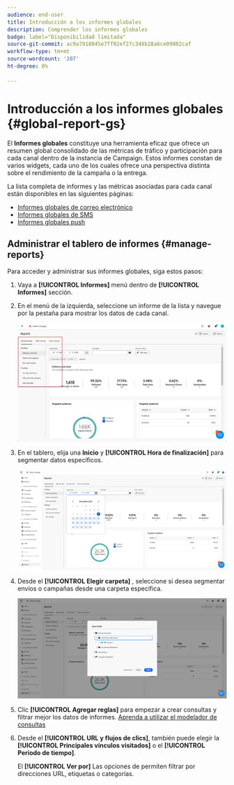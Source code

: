 ```yaml
---
audience: end-user
title: Introducción a los informes globales
description: Comprender los informes globales
badge: label="Disponibilidad limitada"
source-git-commit: ac9a7918045e7ff02ef27c348b28a6ce09802caf
workflow-type: tm+mt
source-wordcount: '207'
ht-degree: 0%

---
```



# Introducción a los informes globales {#global-report-gs}

El **Informes globales** constituye una herramienta eficaz que ofrece un resumen global consolidado de las métricas de tráfico y participación para cada canal dentro de la instancia de Campaign. Estos informes constan de varios widgets, cada uno de los cuales ofrece una perspectiva distinta sobre el rendimiento de la campaña o la entrega.

La lista completa de informes y las métricas asociadas para cada canal están disponibles en las siguientes páginas:

* [Informes globales de correo electrónico](global-report-email.md)
* [Informes globales de SMS](global-report-sms.md)
* [Informes globales push](global-report-push.md)

## Administrar el tablero de informes {#manage-reports}

Para acceder y administrar sus informes globales, siga estos pasos:

1. Vaya a **[!UICONTROL Informes]** menú dentro de **[!UICONTROL Informes]** sección.

1. En el menú de la izquierda, seleccione un informe de la lista y navegue por la pestaña para mostrar los datos de cada canal.

   ![](assets/global_report_manage_3.png)

1. En el tablero, elija una **Inicio** y **[!UICONTROL Hora de finalización]** para segmentar datos específicos.

   ![](assets/global_report_manage_1.png)

1. Desde el **[!UICONTROL Elegir carpeta]** , seleccione si desea segmentar envíos o campañas desde una carpeta específica.

   ![](assets/global_report_manage_2.png)

1. Clic **[!UICONTROL Agregar reglas]** para empezar a crear consultas y filtrar mejor los datos de informes. [Aprenda a utilizar el modelador de consultas](../query/query-modeler-overview.md)

1. Desde el **[!UICONTROL URL y flujos de clics]**, también puede elegir la **[!UICONTROL Principales vínculos visitados]** o el **[!UICONTROL Período de tiempo]**.

   El **[!UICONTROL Ver por]** Las opciones de permiten filtrar por direcciones URL, etiquetas o categorías.
